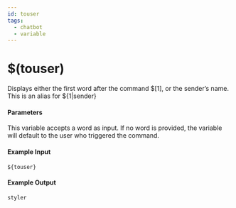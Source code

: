 ```yaml
---
id: touser
tags:
  - chatbot
  - variable
---
```


# $(touser)

Displays either the first word after the command $[1], or the sender’s name. This is an alias for ${1|sender}

#### Parameters

This variable accepts a word as input. If no word is provided, the variable will default to the user who triggered the command.

#### Example Input

```
${touser}
```

#### Example Output

```
styler
```
